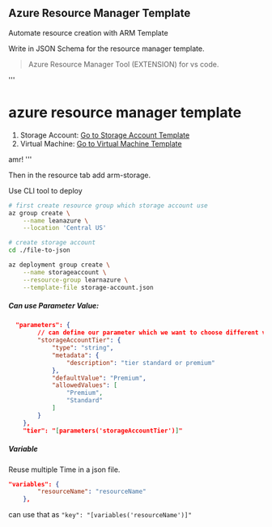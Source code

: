 ## Azure Resource Manager Template

Automate resource creation with ARM Template

Write in JSON Schema for the resource manager template.

> Azure Resource Manager Tool (EXTENSION) for vs code.

'''

# azure resource manager template

1. Storage Account: [Go to Storage Account Template](./storage-account.json)
2. Virtual Machine: [Go to Virtual Machine Template](./create-vm.json)

amr!
'''

Then in the resource tab add arm-storage.

Use CLI tool to deploy

```bash
# first create resource group which storage account use
az group create \
    --name leanazure \
    --location 'Central US'

# create storage account
cd ./file-to-json

az deployment group create \
    --name storageaccount \
    --resource-group learnazure \
    --template-file storage-account.json

```

##### Can use Parameter Value:

```json
  "parameters": {
        // can define our parameter which we want to choose different value
        "storageAccountTier": {
            "type": "string",
            "metadata": {
                "description": "tier standard or premium"
            },
            "defaultValue": "Premium",
            "allowedValues": [
                "Premium",
                "Standard"
            ]
        }
    },
    "tier": "[parameters('storageAccountTier')]"
```

##### Variable

Reuse multiple Time in a json file.

```json
"variables": {
        "resourceName": "resourceName"
    },
```

can use that as `"key": "[variables('resourceName')]"`
